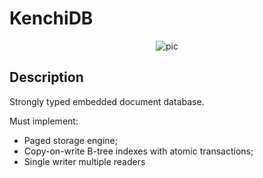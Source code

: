 # KenchiDB

<p align="center">
  <img alt="pic" src="https://imgs.xkcd.com/comics/standards_2x.png" />
</p>

## Description

Strongly typed embedded document database.

Must implement:
- Paged storage engine;
- Copy-on-write B-tree indexes with atomic transactions;
- Single writer multiple readers